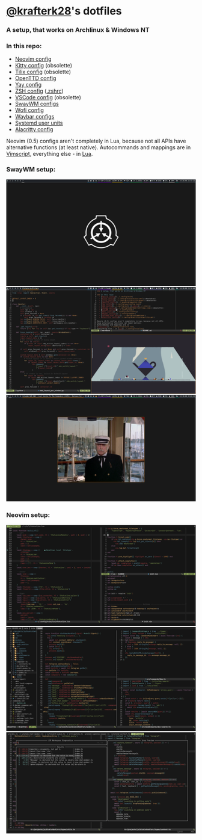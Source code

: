 # [@krafterk28](https://github.com/kraftwerk28)'s dotfiles

### A setup, that works on Archlinux & Windows NT

### In this repo:
  - [Neovim config](../.config/nvim)
  - [Kitty config](../.config/kitty/kitty.conf) (obsolette)
  - [Tilix config](../.config/tilix/tilix.dconf) (obsolette)
  - [OpenTTD config](../.openttd/openttd.cfg)
  - [Yay config](../.config/yay/config.json)
  - [ZSH config](../.config/zsh) ([.zshrc](../.zshrc))
  - [VSCode config](../.config/Code/User/settings.json) (obsolette)
  - [SwayWM configs](../.config/sway)
  - [Wofi config](../.config/wofi/config)
  - [Waybar configs](../.config/waybar)
  - [Systemd user units](../.config/systemd/user)
  - [Alacritty config](../.config/alacritty/alacritty.yml)

Neovim (0.5) configs aren't completely in Lua, because not all APIs
have alternative functions (at least native).
Autocommands and mappings are in
[Vimscript](../.config/nvim/init.vim),
everything else - in [Lua](../.config/nvim/lua).

### SwayWM setup:
![Sway #1](assets/sway-1.png)
![Sway #2](assets/sway-2.png)
![Sway #3](assets/sway-3.png)

### Neovim setup:
![Neovim screenshot #1](assets/neovim-1.png)
![Neovim screenshot #2](assets/neovim-2.png)
![Neovim screenshot #3](assets/neovim-3.png)
